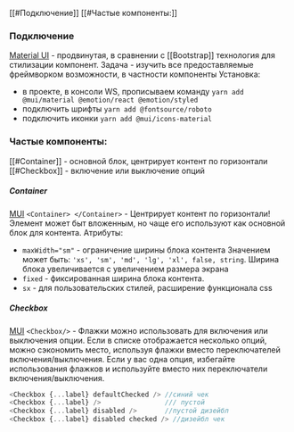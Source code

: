 [[#Подключение]]
[[#Частые компоненты:]]

### Подключение
[Material UI](https://mui.com/) - продвинутая, в сравнении с [[Bootstrap]] технология для стилизации компонент.
Задача - изучить все предоставляемые фреймворком возможности, в частности компоненты
Установка: 
- в проекте, в консоли WS, прописываем команду
`yarn add @mui/material @emotion/react @emotion/styled`
- подключить шрифты
`yarn add @fontsource/roboto`
- подключить иконки 
`yarn add @mui/icons-material`

### Частые компоненты:
[[#Container]] - основной блок, центрирует контент по горизонтали
[[#Checkbox]] - включение или выключение опций

##### Container
[MUI](https://mui.com/material-ui/react-container/)
`<Container> </Container>`  - Центрирует контент по горизонтали!
Элемент может быт вложенным, но чаще его используют как основной блок для контента.
Атрибуты: 
- `maxWidth="sm"`  - ограничение ширины блока контента Значением может быть: `'xs', 'sm', 'md', 'lg', 'xl', false, string`. Ширина блока увеличивается с увеличением размера экрана
- `fixed` - фиксированная ширина блока контента.
- `sx` - для пользовательских стилей, расширение функционала css

##### Checkbox
[MUI](https://mui.com/material-ui/react-checkbox/)
`<Checkbox/>`  - Флажки можно использовать для включения или выключения опции.
Если в списке отображается несколько опций, можно сэкономить место, используя флажки вместо переключателей включения/выключения. Если у вас одна опция, избегайте использования флажков и используйте вместо них переключатели включения/выключения.
```js
<Checkbox {...label} defaultChecked /> //синий чек
<Checkbox {...label} />                /// пустой
<Checkbox {...label} disabled />       //пустой дизейбл
<Checkbox {...label} disabled checked /> //дизейбл чек
```


